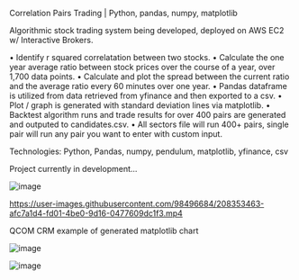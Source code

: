 Correlation Pairs Trading | Python, pandas, numpy, matplotlib

Algorithmic stock trading system being developed, deployed on AWS EC2 w/ Interactive Brokers.

• Identify r squared correlatation between two stocks.
• Calculate the one year average ratio between stock prices over the course of a year, over 1,700 data points.
• Calculate and plot the spread between the current ratio and the average ratio every 60 minutes over one year.
• Pandas dataframe is utilized from data retrieved from yfinance and then exported to a csv.
• Plot / graph is generated with standard deviation lines via matplotlib.
• Backtest algorithm runs and trade results for over 400 pairs are generated and outputed to candidates.csv.
• All sectors file will run 400+ pairs, single pair will run any pair you want to enter with custom input.

Technologies: Python, Pandas, numpy, pendulum, matplotlib, yfinance, csv

Project currently in development...

![image](https://user-images.githubusercontent.com/98496684/222924938-264c12a5-0b8c-4b4c-b46b-15a37ecdd1bd.png)

https://user-images.githubusercontent.com/98496684/208353463-afc7a1d4-fd01-4be0-9d16-0477609dc1f3.mp4   
   
QCOM CRM example of generated matplotlib chart  
  
![image](https://user-images.githubusercontent.com/98496684/221295094-7037985e-a323-491a-8164-fa92614344ca.png)

![image](https://user-images.githubusercontent.com/98496684/219768270-ec2b5bb3-bb3c-43d4-8f4f-2c8cba9a9044.png)   

